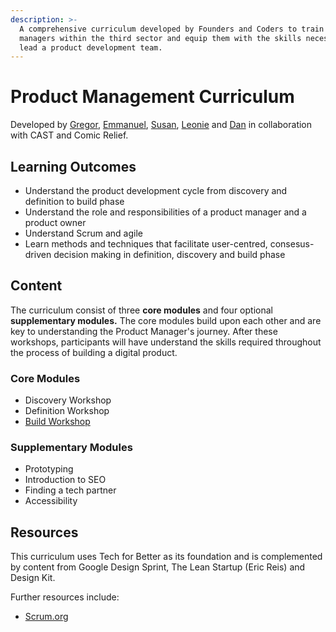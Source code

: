 ```yaml
---
description: >-
  A comprehensive curriculum developed by Founders and Coders to train product
  managers within the third sector and equip them with the skills necessary to
  lead a product development team.
---
```


# Product Management Curriculum

Developed by [Gregor](https://github.com/Albadylic), [Emmanuel](https://github.com/emaggy), [Susan](https://github.com/susanX), [Leonie](https://github.com/LaLeonie) and [Dan](https://github.com/sofer) in collaboration with CAST and Comic Relief. 

## Learning Outcomes 

* Understand the product development cycle from discovery and definition to build phase
* Understand the role and responsibilities of a product manager and a product owner 
* Understand Scrum and agile
* Learn methods and techniques that facilitate user-centred, consesus-driven decision making in definition, discovery and build phase

## Content 

The curriculum consist of three **core modules** and four optional **supplementary modules.**  The core modules build upon each other and are key to understanding the Product Manager's journey. After these workshops, participants will have understand the skills required throughout the process of building a digital product. 

### Core Modules 

* Discovery Workshop 
* Definition Workshop 
* [Build Workshop](core-modules/build-workshop/)

### Supplementary Modules

* Prototyping 
* Introduction to SEO 
* Finding a tech partner 
* Accessibility 

## Resources 

This curriculum uses Tech for Better as its foundation and is complemented by content from Google Design Sprint, The Lean Startup \(Eric Reis\) and Design Kit.

Further resources include: 

* [Scrum.org](https://www.scrum.org/)



